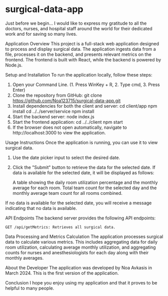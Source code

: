 # surgical-data-app
Just before we begin...
I would like to express my gratitude to all the doctors, nurses, and hospital staff around the world for their dedicated work and for saving so many lives.

Application Overview
This project is a full-stack web application designed to process and display surgical data. The application ingests data from a file, processes it on the backend, and presents relevant metrics on the frontend. The frontend is built with React, while the backend is powered by Node.js.

Setup and Installation
To run the application locally, follow these steps:
1. Open your Command Line. (1. Press WinKey + R, 2. Type cmd, 3. Press Enter)
2. Clone the repository from GitHub: 
    git clone https://github.com/Noa123715/surgical-data-app.git
3. Install dependencies for both the client and server:
    cd client/app
    npm install
    cd ../../server/service
    npm install
4. Start the backend server:
    node index.js
5. Start the frontend application:
    cd ../../client
    npm start
6. If the browser does not open automatically, navigate to http://localhost:3000 to view the application.

Usage Instructions
Once the application is running, you can use it to view surgical data.
1. Use the date picker input to select the desired date.
2. Click the "Submit" button to retrieve the data for the selected date.
If data is available for the selected date, it will be displayed as follows:

    A table showing the daily room utilization percentage and the monthly average for each room.
    Total team count for the selected day and the monthly average team count for all rooms combined.

If no data is available for the selected date, you will receive a message indicating that no data is available.

API Endpoints
The backend server provides the following API endpoints:

    GET /api/getMetrics: Retrieves all surgical data.

Data Processing and Metrics Calculation
The application processes surgical data to calculate various metrics. This includes aggregating data for daily room utilization, calculating average monthly utilization, and aggregating counts for nurses and anesthesiologists for each day along with their monthly averages.

About the Developer
The application was developed by Noa Avkasis in March 2024. This is the first version of the application.

Conclusion
I hope you enjoy using my application and that it proves to be helpful to many people.
